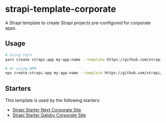 # strapi-template-corporate

A Strapi template to create Strapi projects pre-configured for corporate apps.

## Usage

```bash
# Using Yarn
yarn create strapi-app my-app-name --template https://github.com/strapi/strapi-template-corporate

# Or using NPM
npx create-strapi-app my-app-name --template https://github.com/strapi/strapi-template-corporate
```

## Starters

This template is used by the following starters:

* [Strapi Starter Next Corporate Site](https://github.com/strapi/strapi-starter-next-corporate)
* [Strapi Starter Gatsby Corporate Site](https://github.com/strapi/strapi-starter-gatsby-corporate)
